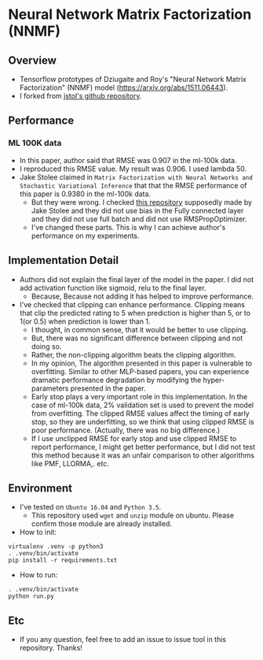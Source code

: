 # Neural Network Matrix Factorization (NNMF)

## Overview
* Tensorflow prototypes of Dziugaite and Roy's "Neural Network Matrix Factorization" (NNMF) model (https://arxiv.org/abs/1511.06443).
* I forked from [jstol's github repository](https://github.com/jstol/neural-net-matrix-factorization).

## Performance

### ML 100K data

* In this paper, author said that RMSE was 0.907 in the ml-100k data.
* I reproduced this RMSE value. My result was 0.906. I used lambda 50.
* Jake Stolee claimed in `Matrix Factorization with Neural Networks and Stochastic Variational Inference` that that the RMSE performance of this paper is 0.9380 in the ml-100k data.
  * But they were wrong. I checked [this repository](https://github.com/jstol/neural-net-matrix-factorization) supposedly made by Jake Stolee and they did not use bias in the Fully connected layer and they did not use full batch and did not use RMSPropOptimizer.
  * I've changed these parts. This is why I can achieve author's performance on my experiments.


## Implementation Detail
* Authors did not explain the final layer of the model in the paper. I did not add activation function like sigmoid, relu to the final layer.
  * Because, Because not adding it has helped to improve performance.
* I've checked that clipping can enhance performance. Clipping means that clip the predicted rating to 5 when prediction is higher than 5, or to 1(or 0.5) when prediction is lower than 1.
  * I thought, in common sense, that it would be better to use clipping.
  * But, there was no significant difference between clipping and not doing so.
  * Rather, the non-clipping algorithm beats the clipping algorithm.
  * In my opinion, The algorithm presented in this paper is vulnerable to overfitting. Similar to other MLP-based papers, you can experience dramatic performance degradation by modifying the hyper-parameters presented in the paper.
  * Early stop plays a very important role in this implementation. In the case of ml-100k data, 2% validation set is used to prevent the model from overfitting. The clipped RMSE values affect the timing of early stop, so they are underfitting, so we think that using clipped RMSE is poor performance. (Actually, there was no big difference.)
  * If I use unclipped RMSE for early stop and use clipped RMSE to report performance, I might get better performance, but I did not test this method because it was an unfair comparison to other algorithms like PMF, LLORMA,. etc.


## Environment
* I've tested on `Ubuntu 16.04` and `Python 3.5`.
  * This repository used `wget` and `unzip` module on ubuntu. Please confirm those module are already installed.
* How to init:
```
virtualenv .venv -p python3
. .venv/bin/activate
pip install -r requirements.txt
```
* How to run:
```
. .venv/bin/activate
python run.py
```

## Etc
* If you any question, feel free to add an issue to issue tool in this repository. Thanks!
